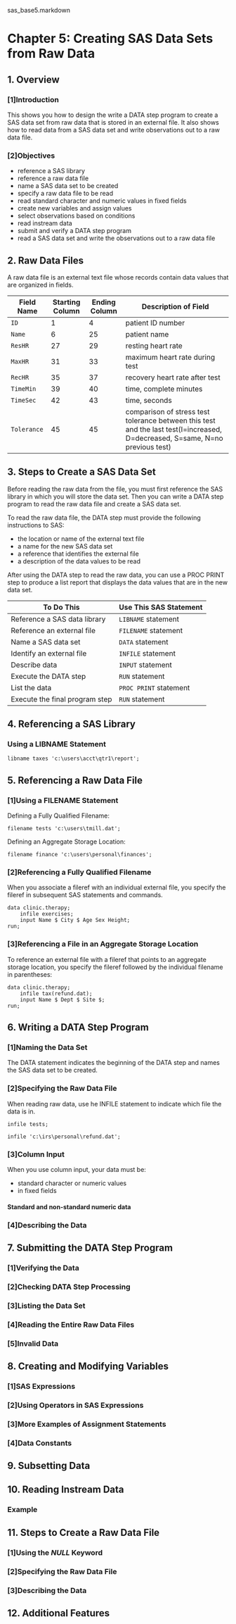 sas_base5.markdown

# Chapter 5: Creating SAS Data Sets from Raw Data

## 1. Overview
### [1]Introduction
This shows you how to design the write a DATA step program to create a SAS data set from raw data that is stored in an external file. It also shows how to read data from a SAS data set and write observations out to a raw data file.

### [2]Objectives
* reference a SAS library
* reference a raw data file
* name a SAS data set to be created
* specify a raw data file to be read
* read standard character and numeric values in fixed fields
* create new variables and assign values
* select observations based on conditions
* read instream data
* submit and verify a DATA step program
* read a SAS data set and write the observations out to a raw data file


## 2. Raw Data Files
A raw data file is an external text file whose records contain data values that are organized in fields.

|Field Name|Starting Column|Ending Column|Description of Field|
|---|---|---|---|
|`ID`|1|4|patient ID number|
|`Name`|6|25|patient name|
|`ResHR`|27|29|resting heart rate|
|`MaxHR`|31|33|maximum heart rate during test|
|`RecHR`|35|37|recovery heart rate after test|
|`TimeMin`|39|40|time, complete minutes|
|`TimeSec`|42|43|time, seconds|
|`Tolerance`|45|45|comparison of stress test tolerance between this test and the last test(I=increased, D=decreased, S=same, N=no previous test)|

## 3. Steps to Create a SAS Data Set
Before reading the raw data from the file, you must first reference the SAS library in which you will store the data set. Then you can write a DATA step program to read the raw data file and create a SAS data set.

To read the raw data file, the DATA step must provide the following instructions to SAS:
* the location or name of the external text file
* a name for the new SAS data set
* a reference that identifies the external file
* a description of the data values to be read

After using the DATA step to read the raw data, you can use a PROC PRINT step to produce a list report that displays the data values that are in the new data set.

|To Do This|Use This SAS Statement|
|---|---|
|Reference a SAS data library|`LIBNAME` statement|
|Reference an external file|`FILENAME` statement|
|Name a SAS data set|`DATA` statement|
|Identify an external file|`INFILE` statement|
|Describe data|`INPUT` statement|
|Execute the DATA step|`RUN` statement|
|List the data|`PROC PRINT` statement|
|Execute the final program step|`RUN` statement|

## 4. Referencing a SAS Library
### Using a LIBNAME Statement
```sas
libname taxes 'c:\users\acct\qtr1\report';
```

## 5. Referencing a Raw Data File
### [1]Using a FILENAME Statement
Defining a Fully Qualified Filename:
```sas
filename tests 'c:\users\tmill.dat';
```

Defining an Aggregate Storage Location:
```sas
filename finance 'c:\users\personal\finances';
```

### [2]Referencing a Fully Qualified Filename
When you associate a fileref with an individual external file, you specify the fileref in subsequent SAS statements and commands.
```sas
data clinic.therapy;
	infile exercises;
	input Name $ City $ Age Sex Height;
run;
```

### [3]Referencing a File in an Aggregate Storage Location
To reference an external file with a fileref that points to an aggregate storage location, you specify the fileref followed by the individual filename in parentheses:
```sas
data clinic.therapy;
	infile tax(refund.dat);
	input Name $ Dept $ Site $;
run;
```

## 6. Writing a DATA Step Program
### [1]Naming the Data Set
The DATA statement indicates the beginning of the DATA step and names the SAS data set to be created.

### [2]Specifying the Raw Data File
When reading raw data, use he INFILE statement to indicate which file the data is in.
```sas
infile tests;
```
```sas
infile 'c:\irs\personal\refund.dat';
```

### [3]Column Input
When you use column input, your data must be:
* standard character or numeric values
* in fixed fields

#### Standard and non-standard numeric data
### [4]Describing the Data


## 7. Submitting the DATA Step Program
### [1]Verifying the Data
### [2]Checking DATA Step Processing
### [3]Listing the Data Set
### [4]Reading the Entire Raw Data Files
### [5]Invalid Data


## 8. Creating and Modifying Variables
### [1]SAS Expressions
### [2]Using Operators in SAS Expressions
### [3]More Examples of Assignment Statements
### [4]Data Constants


## 9. Subsetting Data



## 10. Reading Instream Data
### Example


## 11. Steps to Create a Raw Data File
### [1]Using the _NULL_ Keyword
### [2]Specifying the Raw Data File
### [3]Describing the Data


## 12. Additional Features
